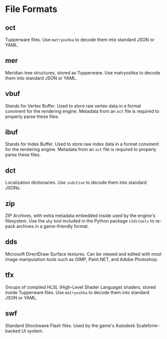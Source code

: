 # File Formats

## oct
Tupperware files. Use `matryoshka` to decode them into standard JSON or YAML.

## mer
Meridian tree structures, stored as Tupperware. Use matryoshka to decode them into standard JSON or YAML.

## vbuf
Stands for Vertex Buffer. Used to store raw vertex data in a format convinent for the rendering engine. Metadata from an `oct` file is required to properly parse these files.

## ibuf
Stands for Index Buffer. Used to store raw index data in a format convinent for the rendering engine. Metadata from an `oct` file is required to properly parse these files.

## dct
Localization dictionaries. Use `indctive` to decode them into standard JSONs.

## zip
ZIP Archives, with extra metadata embedded inside used by the engine's filesystem. Use the `why` tool included in the Python package `c2ditools` to re-pack archives in a game-friendly format.

## dds
Microsoft DirectDraw Surface textures. Can be viewed and edited with most image manipulation tools such as GIMP, Paint.NET, and Adobe Photoshop.

## tfx
Groups of compiled HLSL (High-Level Shader Language) shaders, stored inside Tupperware files. Use `matryoshka` to decode them into standard JSON or YAML.

## swf
Standard Shockwave Flash files. Used by the game's Autodesk Scaleform-backed UI system.